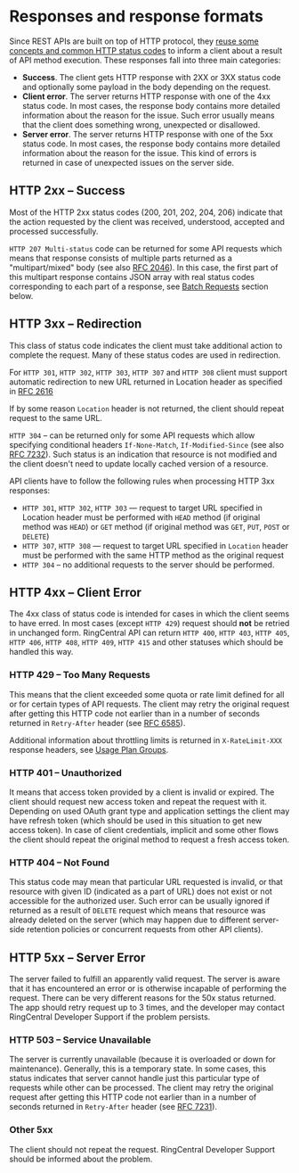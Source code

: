 # Responses and response formats

Since REST APIs are built on top of HTTP protocol, they [reuse some concepts and common HTTP status codes](http://www.restapitutorial.com/httpstatuscodes.html) to inform a client about a result of API method execution. These responses fall into three main categories:

* **Success**. The client gets HTTP response with 2XX or 3XX status code and optionally some payload in the body depending on the request.
* **Client error**. The server returns HTTP response with one of the 4xx status code. In most cases, the response body contains more detailed information about the reason for the issue. Such error usually means that the client does something wrong, unexpected or disallowed.
* **Server error**. The server returns HTTP response with one of the 5xx status code. In most cases, the response body contains more detailed information about the reason for the issue.  This kind of errors is returned in case of unexpected issues on the server side.

## HTTP 2xx – Success

Most of the HTTP 2xx status codes (200, 201, 202, 204, 206) indicate that the action requested by the client was received, understood, accepted and processed successfully.

`HTTP 207 Multi-status` code can be returned for some API requests which means that response consists of multiple parts returned as a "multipart/mixed" body (see also [RFC 2046](https://tools.ietf.org/html/rfc2046)). In this case, the first part of this multipart response contains JSON array with real status codes corresponding to each part of a response, see [Batch Requests](#Batch-Requests) section below.

## HTTP 3xx  – Redirection

This class of status code indicates the client must take additional action to complete the request. Many of these status codes are used in redirection.

For  `HTTP 301`, `HTTP 302`, `HTTP 303`, `HTTP 307` and `HTTP 308` client must support automatic redirection to new URL returned in Location header as specified in [RFC 2616](http://tools.ietf.org/html/rfc2616#section-10.3)

If by some reason `Location` header is not returned, the client should repeat request to the same URL.

`HTTP 304` – can be returned only for some API requests which allow specifying conditional headers `If-None-Match`, `If-Modified-Since`  (see also [RFC 7232](https://tools.ietf.org/html/rfc7232#page-13)). Such status is an indication that resource is not modified and the client doesn't need to update locally cached version of a resource.

API clients have to follow the following rules when processing HTTP 3xx responses:
* `HTTP 301`, `HTTP 302`, `HTTP 303` — request to target URL specified in Location header must be performed with `HEAD` method (if original method was `HEAD`) or `GET` method (if original method was `GET`, `PUT`, `POST` or `DELETE`)
* `HTTP 307`, `HTTP 308` — request to target URL specified in `Location` header must be performed with the same HTTP method as the original request
* `HTTP 304` – no additional requests to the server should be performed.

## HTTP 4xx  – Client Error

The 4xx class of status code is intended for cases in which the client seems to have erred. In most cases (except `HTTP 429`) request should **not** be retried in unchanged form. RingCentral API can return `HTTP 400`, `HTTP 403`, `HTTP 405`, `HTTP 406`, `HTTP 408`, `HTTP 409`, `HTTP 415` and other statuses which should be handled this way.

### HTTP 429 – Too Many Requests

This means that the client exceeded some quota or rate limit defined for all or for certain types of API requests.
The client may retry the original request after getting this HTTP code not earlier than in a number of seconds returned in `Retry-After` header (see [RFC 6585](https://tools.ietf.org/html/rfc6585#section-4)).

Additional information about throttling limits is returned in `X-RateLimit-XXX` response headers, see [Usage Plan Groups](#Usage-Plan-Groups).

### HTTP 401 – Unauthorized

It means that access token provided by a client is invalid or expired. The client should request new access token and repeat the request with it. Depending on used OAuth grant type and application settings the client may have refresh token (which should be used in this situation to get new access token). In case of client credentials, implicit and some other flows the client should repeat the original method to request a fresh access token.

### HTTP 404 – Not Found

This status code may mean that particular URL requested is invalid, or that resource with given ID (indicated as a part of URL) does not exist or not accessible for the authorized user.
Such error can be usually ignored if returned as a result of `DELETE` request which means that resource was already deleted on the server (which may happen due to different server-side retention policies or concurrent requests from other API clients).

## HTTP 5xx  – Server Error

The server failed to fulfill an apparently valid request. The server is aware that it has encountered an error or is otherwise incapable of performing the request.
There can be very different reasons for the 50x status returned. The app should retry request up to 3 times, and the developer may contact RingCentral Developer Support if the problem persists.

### HTTP 503 – Service Unavailable

The server is currently unavailable (because it is overloaded or down for maintenance). Generally, this is a temporary state.
In some cases, this status indicates that server cannot handle just this particular type of requests while other can be processed.
The client may retry the original request after getting this HTTP code not earlier than in a number of seconds returned in `Retry-After` header (see [RFC 7231](https://tools.ietf.org/html/rfc7231#section-7.1.3)).

### Other 5xx

The client should not repeat the request. RingCentral Developer Support should be informed about the problem.

